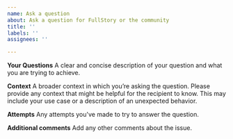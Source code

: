 ```yaml
---
name: Ask a question
about: Ask a question for FullStory or the community
title: ''
labels: ''
assignees: ''

---
```


**Your Questions**
A clear and concise description of your question and what you are trying to achieve.

**Context**
A broader context in which you’re asking the question. Please provide any context that might be helpful for the recipient to know. This may include your use case or a description of an unexpected behavior.

**Attempts**
Any attempts you've made to try to answer the question.

**Additional comments**
Add any other comments about the issue.
